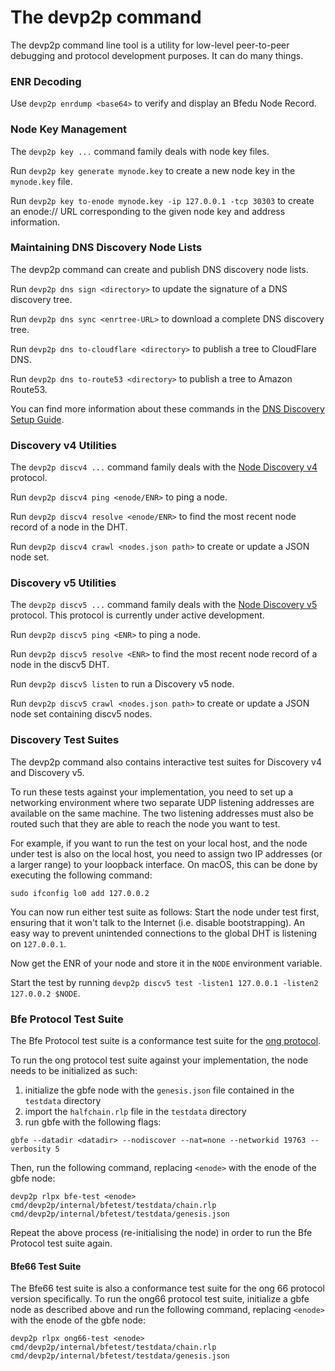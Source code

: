 # The devp2p command

The devp2p command line tool is a utility for low-level peer-to-peer debugging and
protocol development purposes. It can do many things.

### ENR Decoding

Use `devp2p enrdump <base64>` to verify and display an Bfedu Node Record.

### Node Key Management

The `devp2p key ...` command family deals with node key files.

Run `devp2p key generate mynode.key` to create a new node key in the `mynode.key` file.

Run `devp2p key to-enode mynode.key -ip 127.0.0.1 -tcp 30303` to create an enode:// URL
corresponding to the given node key and address information.

### Maintaining DNS Discovery Node Lists

The devp2p command can create and publish DNS discovery node lists.

Run `devp2p dns sign <directory>` to update the signature of a DNS discovery tree.

Run `devp2p dns sync <enrtree-URL>` to download a complete DNS discovery tree.

Run `devp2p dns to-cloudflare <directory>` to publish a tree to CloudFlare DNS.

Run `devp2p dns to-route53 <directory>` to publish a tree to Amazon Route53.

You can find more information about these commands in the [DNS Discovery Setup Guide][dns-tutorial].

### Discovery v4 Utilities

The `devp2p discv4 ...` command family deals with the [Node Discovery v4][discv4]
protocol.

Run `devp2p discv4 ping <enode/ENR>` to ping a node.

Run `devp2p discv4 resolve <enode/ENR>` to find the most recent node record of a node in
the DHT.

Run `devp2p discv4 crawl <nodes.json path>` to create or update a JSON node set.

### Discovery v5 Utilities

The `devp2p discv5 ...` command family deals with the [Node Discovery v5][discv5]
protocol. This protocol is currently under active development.

Run `devp2p discv5 ping <ENR>` to ping a node.

Run `devp2p discv5 resolve <ENR>` to find the most recent node record of a node in
the discv5 DHT.

Run `devp2p discv5 listen` to run a Discovery v5 node.

Run `devp2p discv5 crawl <nodes.json path>` to create or update a JSON node set containing
discv5 nodes.

### Discovery Test Suites

The devp2p command also contains interactive test suites for Discovery v4 and Discovery
v5.

To run these tests against your implementation, you need to set up a networking
environment where two separate UDP listening addresses are available on the same machine.
The two listening addresses must also be routed such that they are able to reach the node
you want to test.

For example, if you want to run the test on your local host, and the node under test is
also on the local host, you need to assign two IP addresses (or a larger range) to your
loopback interface. On macOS, this can be done by executing the following command:

    sudo ifconfig lo0 add 127.0.0.2

You can now run either test suite as follows: Start the node under test first, ensuring
that it won't talk to the Internet (i.e. disable bootstrapping). An easy way to prevent
unintended connections to the global DHT is listening on `127.0.0.1`.

Now get the ENR of your node and store it in the `NODE` environment variable.

Start the test by running `devp2p discv5 test -listen1 127.0.0.1 -listen2 127.0.0.2 $NODE`.

### Bfe Protocol Test Suite

The Bfe Protocol test suite is a conformance test suite for the [ong protocol][ong].

To run the ong protocol test suite against your implementation, the node needs to be initialized as such:

1. initialize the gbfe node with the `genesis.json` file contained in the `testdata` directory
2. import the `halfchain.rlp` file in the `testdata` directory
3. run gbfe with the following flags:
```
gbfe --datadir <datadir> --nodiscover --nat=none --networkid 19763 --verbosity 5
```

Then, run the following command, replacing `<enode>` with the enode of the gbfe node: 
 ```
 devp2p rlpx bfe-test <enode> cmd/devp2p/internal/bfetest/testdata/chain.rlp cmd/devp2p/internal/bfetest/testdata/genesis.json
```

Repeat the above process (re-initialising the node) in order to run the Bfe Protocol test suite again.

#### Bfe66 Test Suite

The Bfe66 test suite is also a conformance test suite for the ong 66 protocol version specifically. 
To run the ong66 protocol test suite, initialize a gbfe node as described above and run the following command,
replacing `<enode>` with the enode of the gbfe node:

 ```
 devp2p rlpx ong66-test <enode> cmd/devp2p/internal/bfetest/testdata/chain.rlp cmd/devp2p/internal/bfetest/testdata/genesis.json
```

[ong]: https://github.com/bfe2021/devp2p/blob/master/caps/bfe.md
[dns-tutorial]: https://gbfe.bfedu.io/docs/developers/dns-discovery-setup
[discv4]: https://github.com/bfe2021/devp2p/tree/master/discv4.md
[discv5]: https://github.com/bfe2021/devp2p/tree/master/discv5/discv5.md
